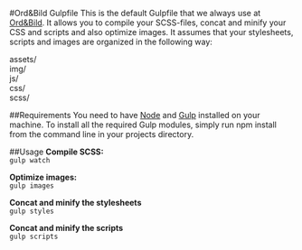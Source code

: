 #Ord&Bild Gulpfile
This is the default Gulpfile that we always use at [Ord&Bild](http://ordbild.se "Ord&Bild").
It allows you to compile your SCSS-files, concat and minify your CSS and scripts and also optimize images.
It assumes that your stylesheets, scripts and images are organized in the following way:

assets/  
	img/  
	js/  
	css/  
	scss/  

##Requirements
You need to have [Node](http://nodejs.org) and [Gulp](http://gulpjs.com) installed on your machine.
To install all the required Gulp modules, simply run 
npm install
from the command line in your projects directory. 

##Usage
**Compile SCSS:**  
`gulp watch`

**Optimize images:**  
`gulp images`

**Concat and minify the stylesheets**  
`gulp styles`

**Concat and minify the scripts**  
`gulp scripts`
